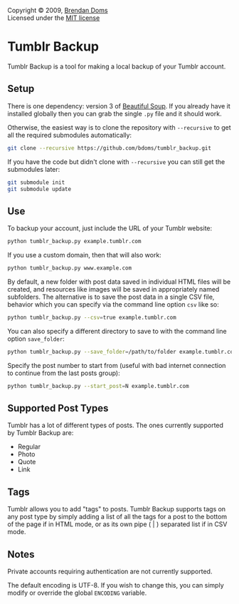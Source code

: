 Copyright &copy; 2009, [Brendan Doms](http://www.bdoms.com/)  
Licensed under the [MIT license](http://www.opensource.org/licenses/MIT)


# Tumblr Backup

Tumblr Backup is a tool for making a local backup of your Tumblr account.


## Setup

There is one dependency: version 3 of [Beautiful Soup](http://www.crummy.com/software/BeautifulSoup/).
If you already have it installed globally then you can grab the single `.py` file and it should work.

Otherwise, the easiest way is to clone the repository with `--recursive` to get all the required submodules automatically:

```bash
git clone --recursive https://github.com/bdoms/tumblr_backup.git
```

If you have the code but didn't clone with `--recursive` you can still get the submodules later:

```bash
git submodule init
git submodule update
```


## Use

To backup your account, just include the URL of your Tumblr website:

```bash
python tumblr_backup.py example.tumblr.com
```

If you use a custom domain, then that will also work:

```bash
python tumblr_backup.py www.example.com
```

By default, a new folder with post data saved in individual HTML files will be created,
and resources like images will be saved in appropriately named subfolders.
The alternative is to save the post data in a single CSV file,
behavior which you can specify via the command line option `csv` like so:

```bash
python tumblr_backup.py --csv=true example.tumblr.com
```

You can also specify a different directory to save to with the command line option `save_folder`:

```bash
python tumblr_backup.py --save_folder=/path/to/folder example.tumblr.com
```

Specify the post number to start from (useful with bad internet connection to continue from the last posts group):
```bash
python tumblr_backup.py --start_post=N example.tumblr.com
```

## Supported Post Types

Tumblr has a lot of different types of posts. The ones currently supported by Tumblr Backup are:

 * Regular
 * Photo
 * Quote
 * Link


## Tags

Tumblr allows you to add "tags" to posts. Tumblr Backup supports tags on any post type by simply
adding a list of all the tags for a post to the bottom of the page if in HTML mode,
or as its own pipe ( | ) separated list if in CSV mode.


## Notes

Private accounts requiring authentication are not currently supported.

The default encoding is UTF-8. If you wish to change this, you can simply modify or override the
global `ENCODING` variable.

